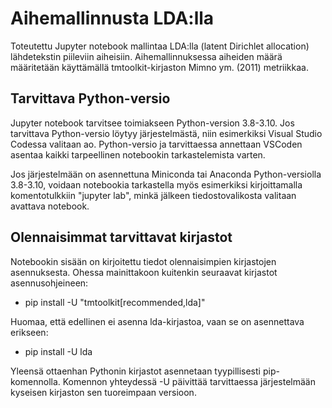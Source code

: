 # Aihemallinnusta LDA:lla

Toteutettu Jupyter notebook mallintaa LDA:lla (latent Dirichlet allocation) lähdetekstin piileviin aiheisiin.
Aihemallinnuksessa aiheiden määrä määritetään käyttämällä tmtoolkit-kirjaston Mimno ym. (2011) metriikkaa.

## Tarvittava Python-versio

Jupyter notebook tarvitsee toimiakseen Python-version 3.8-3.10. Jos tarvittava Python-versio löytyy järjestelmästä,
niin esimerkiksi Visual Studio Codessa valitaan ao. Python-versio ja tarvittaessa annettaan VSCoden asentaa kaikki tarpeellinen notebookin tarkastelemista varten.

Jos järjestelmään on asennettuna Miniconda tai Anaconda Python-versiolla 3.8-3.10,
voidaan notebookia tarkastella myös esimerkiksi kirjoittamalla komentotulkkiin "jupyter lab", minkä jälkeen tiedostovalikosta valitaan avattava notebook.

## Olennaisimmat tarvittavat kirjastot

Notebookin sisään on kirjoitettu tiedot olennaisimpien kirjastojen asennuksesta. Ohessa mainittakoon kuitenkin seuraavat kirjastot asennusohjeineen:

- pip install -U "tmtoolkit[recommended,lda]"

Huomaa, että edellinen ei asenna lda-kirjastoa, vaan se on asennettava erikseen:

- pip install -U lda

Yleensä ottaenhan Pythonin kirjastot asennetaan tyypillisesti pip-komennolla. Komennon yhteydessä -U päivittää tarvittaessa järjestelmään kyseisen kirjaston sen tuoreimpaan versioon.
